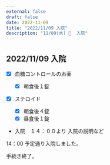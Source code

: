 ```yaml
---
external: false
draft: false
date: 2022-11-09
title: "2022/11/09 入院"
description: "11/09(水) 🏥  入院"
---
```


## 2022/11/09 入院

- [x] 血糖コントロールのお薬
  - [x] 朝食後１錠
- [x] ステロイド

  - [x] 朝食後４錠
  - [x] 昼食後１錠

- 入院　１４：００より
  入院の説明など

14：00 予定通り入院しました。

手続き終了。

